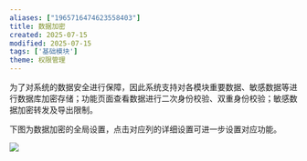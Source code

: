 ```yaml
---
aliases: ["1965716474623558403"]
title: 数据加密
created: 2025-07-15
modified: 2025-07-15
tags: ['基础模块']
theme: 权限管理
---
```


为了对系统的数据安全进行保障，因此系统支持对各模块重要数据、敏感数据等进行数据库加密存储；功能页面查看数据进行二次身份校验、双重身份校验；敏感数据加密转发及导出限制。

下图为数据加密的全局设置，点击对应列的详细设置可进一步设置对应功能。

![](https://myhelpdoc.oss-cn-heyuan.aliyuncs.com/mdimages/d8b9d2eed1a614a7d89837fba0e83a40.jpg)